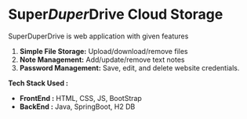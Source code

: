 # Super*Duper*Drive Cloud Storage

SuperDuperDrive is web application with given features

1. **Simple File Storage:** Upload/download/remove files
2. **Note Management:** Add/update/remove text notes
3. **Password Management:** Save, edit, and delete website credentials.  


**Tech Stack Used :** 

- **FrontEnd :** HTML, CSS, JS, BootStrap 
- **BackEnd :** Java, SpringBoot, H2 DB 







